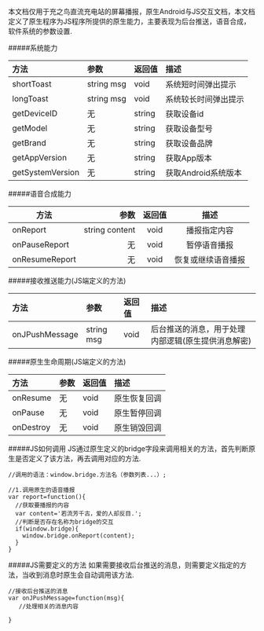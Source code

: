本文档仅用于充之鸟直流充电站的屏幕播报，原生Android与JS交互文档，本文档定义了原生程序为JS程序所提供的原生能力，主要表现为后台推送，语音合成，软件系统的参数设置.
 
#####系统能力

|方法|参数|返回值|描述
|:---|:--|:---|:---|
|shortToast|string msg|void|系统短时间弹出提示
|longToast|string msg|void|系统较长时间弹出提示
|getDeviceID|无|string|获取设备id
|getModel|无|string|获取设备型号
|getBrand|无|string|获取设备品牌
|getAppVersion|无|string|获取App版本
|getSystemVersion|无|string|获取Android系统版本


#####语音合成能力

|方法|参数|返回值|描述|
| --------   | -----:  | :----:  | :----:  |
|onReport|string content|void|播报指定内容
|onPauseReport|无|void|暂停语音播报
|onResumeReport|无|void|恢复或继续语音播报

#####接收推送能力(JS端定义的方法)

|方法|参数|返回值|描述|
|:---|:--|:---|:---|
|onJPushMessage|string msg|void|后台推送的消息，用于处理内部逻辑(原生提供消息解密)

#####原生生命周期(JS端定义的方法)

|方法|参数|返回值|描述|
|:---|:--|:---|:---|
|onResume|无|void|原生恢复回调
|onPause|无|void|原生暂停回调
|onDestroy|无|void|原生销毁回调

#####JS如何调用
JS通过原生定义的bridge字段来调用相关的方法，首先判断原生是否定义了该方法，再去调用对应的方法.
```
//调用的语法：window.bridge.方法名（参数列表...）;

//1.调用原生的语音播报
var report=function(){
  //获取要播报的内容
  var content='若流芳千古，爱的人却反目.';
  //判断是否存在名称为bridge的交互
  if(window.bridge){
    window.bridge.onReport(content);
  }
}
```
#####JS需要定义的方法
如果需要接收后台推送的消息，则需要定义指定的方法，当收到消息时原生会自动调用该方法.
```
//接收后台推送的消息
var onJPushMessage=function(msg){
   //处理相关的消息内容

}
```






